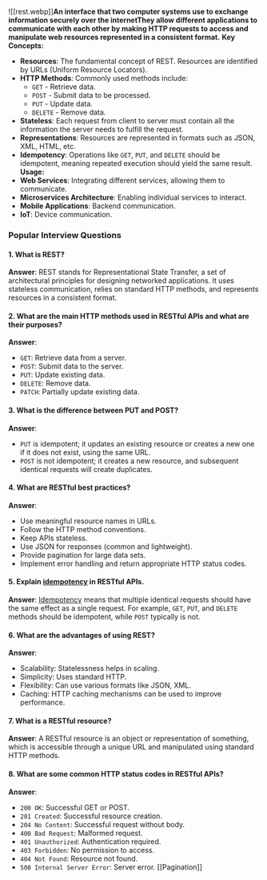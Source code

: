 ![[rest.webp]]**An interface that two computer systems use to exchange information securely over the internetThey allow different applications to communicate with each other by making HTTP requests to access and manipulate web resources represented in a consistent format.**
**Key Concepts:**
- **Resources**: The fundamental concept of REST. Resources are identified by URLs (Uniform Resource Locators).
- **HTTP Methods**: Commonly used methods include:
    - `GET` - Retrieve data.
    - `POST` - Submit data to be processed.
    - `PUT` - Update data.
    - `DELETE` - Remove data.
- **Stateless**: Each request from client to server must contain all the information the server needs to fulfill the request.
- **Representations**: Resources are represented in formats such as JSON, XML, HTML, etc.
- **Idempotency**: Operations like `GET`, `PUT`, and `DELETE` should be idempotent, meaning repeated execution should yield the same result.
**Usage:**
- **Web Services**: Integrating different services, allowing them to communicate.
- **Microservices Architecture**: Enabling individual services to interact.
- **Mobile Applications**: Backend communication.
- **IoT**: Device communication.
### Popular Interview Questions
#### 1. **What is REST?**
**Answer**: REST stands for Representational State Transfer, a set of architectural principles for designing networked applications. It uses stateless communication, relies on standard HTTP methods, and represents resources in a consistent format.
#### 2. **What are the main HTTP methods used in RESTful APIs and what are their purposes?**
**Answer**:
- `GET`: Retrieve data from a server.
- `POST`: Submit data to the server.
- `PUT`: Update existing data.
- `DELETE`: Remove data.
- `PATCH`: Partially update existing data.
#### 3. **What is the difference between PUT and POST?**
**Answer**:
- `PUT` is idempotent; it updates an existing resource or creates a new one if it does not exist, using the same URL.
- `POST` is not idempotent; it creates a new resource, and subsequent identical requests will create duplicates.
#### 4. **What are RESTful best practices?**
**Answer**:
- Use meaningful resource names in URLs.
- Follow the HTTP method conventions.
- Keep APIs stateless.
- Use JSON for responses (common and lightweight).
- Provide pagination for large data sets.
- Implement error handling and return appropriate HTTP status codes.
#### 5. **Explain [idempotency](https://www.youtube.com/watch?v=XAccGbtl3Z8&ab_channel=AlexHyett) in RESTful APIs.**
**Answer**: [Idempotency](https://www.youtube.com/watch?v=XAccGbtl3Z8&ab_channel=AlexHyett) means that multiple identical requests should have the same effect as a single request. For example, `GET`, `PUT`, and `DELETE` methods should be idempotent, while `POST` typically is not.
#### 6. **What are the advantages of using REST?**
**Answer**:
- Scalability: Statelessness helps in scaling.
- Simplicity: Uses standard HTTP.
- Flexibility: Can use various formats like JSON, XML.
- Caching: HTTP caching mechanisms can be used to improve performance.
#### 7. **What is a RESTful resource?**
**Answer**: A RESTful resource is an object or representation of something, which is accessible through a unique URL and manipulated using standard HTTP methods.
#### 8. **What are some common HTTP status codes in RESTful APIs?**
**Answer**:
- `200 OK`: Successful GET or POST.
- `201 Created`: Successful resource creation.
- `204 No Content`: Successful request without body.
- `400 Bad Request`: Malformed request.
- `401 Unauthorized`: Authentication required.
- `403 Forbidden`: No permission to access.
- `404 Not Found`: Resource not found.
- `500 Internal Server Error`: Server error.
[[Pagination]]